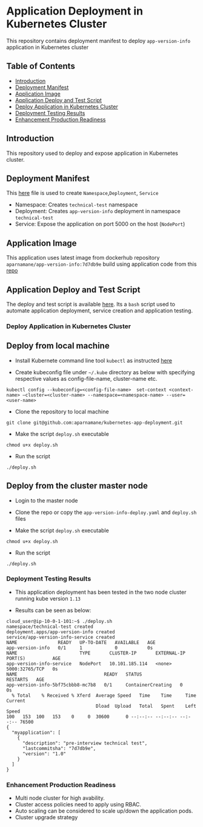 # Application Deployment in Kubernetes Cluster
  This repository contains deployment manifest to deploy `app-version-info` application in Kubernetes cluster

## Table of Contents
  - [Introduction](#introduction)
  - [Deployment Manifest](#deployment-manifest)
  - [Application Image](#application-image)
  - [Application Deploy and Test Script](#application-deploy-and-test-script)
  - [Deploy Application in Kubernetes Cluster](#deploy-application-in-Kubernetes-cluster)
  - [Deployment Testing Results](#deployment-testing-results)
  - [Enhancement Production Readiness](#enhancement-production-Readiness)


## Introduction

This repository used to deploy and expose application in Kubernetes cluster.

## Deployment Manifest

This [here](app-version-info-deploy.yaml) file is used to create `Namespace`,`Deployment`, `Service`

- Namespace: Creates `technical-test` namespace
- Deployment: Creates `app-version-info` deployment in namespace `technical-test`
- Service: Expose the application on port 5000 on the host (`NodePort`)


## Application Image

This application uses latest image from dockerhub repository `aparnamane/app-version-info:7d7db9e` build using application code from this [repo](https://github.com/aparnamane/application-version-info)


## Application Deploy and Test Script

The deploy and test script is available [here](deploy.sh). Its a `bash` script used to automate application deployment, service creation and application testing.

### Deploy Application in Kubernetes Cluster

## Deploy from local machine

- Install Kubernete command line tool `kubectl` as instructed [here](https://kubernetes.io/docs/tasks/tools/install-kubectl/)

- Create kubeconfig file under `~/.kube` directory as below with specifying respective values as config-file-name, cluster-name etc.

`kubectl config --kubeconfig=<config-file-name>  set-context <context-name> —cluster=<cluster-name> --namespace=<namespace-name> --user=<user-name>`

- Clone the repository to local machine

`git clone git@github.com:aparnamane/kubernetes-app-deployment.git`

- Make the script `deploy.sh` executable

`chmod u+x deploy.sh`

- Run the script

`./deploy.sh`

  
## Deploy from the cluster master node

- Login to the master node

- Clone the repo or copy the `app-version-info-deploy.yaml` and `deploy.sh` files

- Make the script `deploy.sh` executable

`chmod u+x deploy.sh`

- Run the script

`./deploy.sh`


### Deployment Testing Results

- This application deployment has been tested in the two node cluster running     kube version `1.13`

- Results can be seen as below:

```
cloud_user@ip-10-0-1-101:~$ ./deploy.sh
namespace/technical-test created
deployment.apps/app-version-info created
service/app-version-info-service created
NAME               READY   UP-TO-DATE   AVAILABLE   AGE
app-version-info   0/1     1            0           0s
NAME                       TYPE       CLUSTER-IP       EXTERNAL-IP   PORT(S)          AGE
app-version-info-service   NodePort   10.101.185.114   <none>        5000:32765/TCP   0s
NAME                                READY   STATUS              RESTARTS   AGE
app-version-info-5bf75cbbb8-mc7b8   0/1     ContainerCreating   0          0s
  % Total    % Received % Xferd  Average Speed   Time    Time     Time  Current
                                 Dload  Upload   Total   Spent    Left  Speed
100   153  100   153    0     0  30600      0 --:--:-- --:--:-- --:--:-- 76500
{
  "myapplication": [
    {
      "description": "pre-interview technical test",
      "lastcommitsha": "7d7db9e",
      "version": "1.0"
    }
  ]
}
```


### Enhancement Production Readiness

- Multi node cluster for high avability.
- Cluster access policies need to apply using RBAC.
- Auto scaling can be considered to scale up/down the application pods.
- Cluster upgrade strategy 


